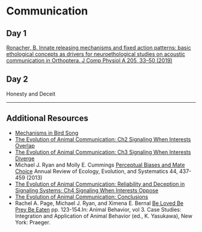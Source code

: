 # Communication

## Day 1

[Ronacher, B. Innate releasing mechanisms and fixed action patterns: basic ethological concepts as drivers for neuroethological studies on acoustic communication in Orthoptera. J Comp Physiol A 205, 33–50 (2019)](https://doi.org/10.1007/s00359-018-01311-3)

## Day 2

Honesty and Deceit

---
## Additional Resources

- [Mechanisms in Bird Song](https://doi.org/10.1016/j.anbehav.2021.04.009)
- [The Evolution of Animal Communication: Ch2 Signaling When Interests Overlap](https://www.jstor.org/stable/pdf/j.ctt7s9pr.6.pdf?refreqid=excelsior%3A4574f71958c2a4c2d042283b0e8fa4a8&ab_segments=&origin=)
- [The Evolution of Animal Communication: Ch3 Signaling When Interests Diverge](https://www.jstor.org/stable/pdf/j.ctt7s9pr.7.pdf?refreqid=excelsior%3A216a95f1f8983fe112d617ce52c0fc64&ab_segments=&origin=&acceptTC=1)
- Michael J. Ryan and Molly E. Cummings [Perceptual Biases and Mate Choice](http://www.sbs.utexas.edu/ryan/Publications/2013/2013AREES44%20%20online%20pre.pdf) Annual Review of Ecology, Evolution, and Systematics 44, 437-459 (2013)
- [The Evolution of Animal Communication: Reliability and Deception in
Signaling Systems: Ch4 Signaling When Interests Oppose](https://www.jstor.org/stable/pdf/j.ctt7s9pr.8.pdf?refreqid=excelsior%3Afd93cecc992c798f51cd1cdb865d64e9&ab_segments=&origin=)
- [The Evolution of Animal Communication: Conclusions](https://www.jstor.org/stable/pdf/j.ctt7s9pr.10.pdf?refreqid=excelsior%3Af7b78a58130701c87f0569df5e01aca2&ab_segments=&origin=&acceptTC=1)
- Rachel A. Page, Michael J. Ryan, and Ximena E. Bernal [Be Loved Be Prey Be Eaten](http://www.sbs.utexas.edu/ryan/Publications/2013/2013InYasakawa.pdf) pp. 123-154.In: Animal Behavior, vol 3. Case Studies: Integration and Application of Animal Behavior (ed., K. Yasukawa), New York: Praeger. 
